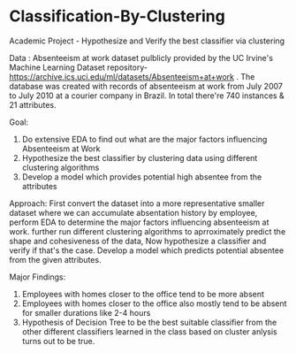 # Classification-By-Clustering
Academic Project - Hypothesize and Verify the best classifier via clustering

Data : Absenteeism at work dataset pulblicly provided by the UC Irvine's Machine Learning Dataset repository- https://archive.ics.uci.edu/ml/datasets/Absenteeism+at+work . The database was created with records of absenteeism at work from July 2007 to July 2010 at a courier company in Brazil. In total there're 740 instances & 21 attributes.

Goal: 
  1. Do extensive EDA to find out what are the major factors influencing Absenteeism at Work
  2. Hypothesize the best classifier by clustering data using different clustering algorithms
  3. Develop a model which provides potential high absentee from the attributes
  
Approach: First convert the dataset into a more representative smaller dataset where we can accumulate absentation history by employee, perform EDA to determine the major factors influencing absenteeism at work. further run different clustering algorithms to aprroximately predict the shape and cohesiveness of the data, Now hypothesize a classifier and verify if that's the case. Develop a model which predicts potential absentee from the given attributes.

Major Findings: 
  1. Employees with homes closer to the office tend to be more absent
  2. Employees with homes closer to the office also mostly tend to be absent for smaller durations like 2-4 hours
  3. Hypothesis of Decision Tree to be the best suitable classifier from the other different classifiers learned in the class based on cluster anlysis turns out to be true.
